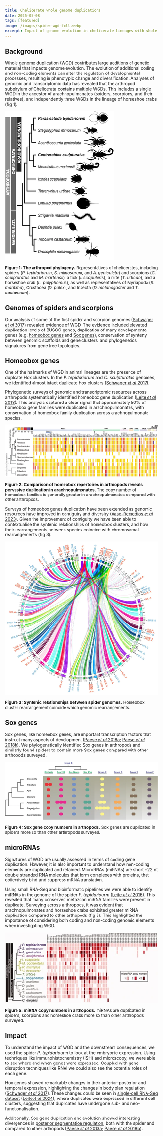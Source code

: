 ```yaml
---
title: Chelicerate whole genome duplications
date: 2025-05-08
tags: [featured]
image: /images/spider-wgd-full.webp
excerpt: Impact of genome evolution in chelicerate lineages with whole genome duplication
---
```


## Background

Whole genome duplication (WGD) contributes large additions of genetic material that impacts genome evolution. The evolution of additional coding and non-coding elements can alter the regulation of developmental processes, resulting in phenotypic change and diversification. Analyses of genomic and transcriptomic data has revealed that the arthropod subphylum of Chelicerata contains multiple WGDs. This includes a single WGD in the ancestor of arachnopulmonates (spiders, scorpions, and their relatives), and independently three WGDs in the lineage of horseshoe crabs (fig 1).

![Chelicerate phylogeny](/images/chelicerate-phy.webp)
<p style="text-align:left; font-size: 0.85rem; line-height: 1.2;"><b>Figure 1: The arthropod phylogeny.</b> Representatives of chelicerates, including spiders (<i>P. tepidariorum</i>, <i>S. mimosarum</i>, and <i>A. geniculata</i>) and scorpions (<i>C. sculpturatus</i> and <i>M. martensii</i>), a tick (<i>I. scapularis</i>), a mite (<i>T. urticae</i>), and a horseshoe crab (<i>L. polyphemus</i>), as well as representatives of Myriapoda (<i>S. maritima</i>), Crustacea (<i>D. pulex</i>), and Insecta (<i>D. melanogaster</i> and <i>T. castaneum</i>).</p>

## Genomes of spiders and scorpions
Our analysis of some of the first spider and scorpion genomes (<a href="https://bmcbiol.biomedcentral.com/articles/10.1186/s12915-017-0399-x" target="_blank" rel="noopener noreferrer">Schwager <i>et al</i> 2017</a>) revealed evidence of WGD. The evidence included elevated duplication levels of BUSCO genes, duplication of many developmental genes (e.g. [homeobox genes](/spider-wgd#homeobox-genes) and [Sox genes](/spider-wgd#sox-genes)), conservation of synteny between genomic scaffolds and gene clusters, and phylogenetics signatures from gene tree topologies.

## Homeobox genes
One of the hallmarks of WGD in animal lineages are the presence of duplcate Hox clusters. In the <i>P. tepidariorum</i> and <i>C. sculpturatus</i> genomes, we identified almost intact duplicate Hox clusters (<a href="https://bmcbiol.biomedcentral.com/articles/10.1186/s12915-017-0399-x" target="_blank" rel="noopener noreferrer">Schwager <i>et al</i> 2017</a>).

Phylogenetic surveys of genomic and transcriptomic resources across arthropods systematically identified homeobox gene duplication (<a href="https://academic.oup.com/mbe/article/35/9/2240/5040134" target="_blank" rel="noopener noreferrer">Leite  <i>et al</i> 2018</a>). This analysis captured a clear signal that approximately 50% of homeobox gene families were duplicated in arachnopulmonates, with conservation of homeobox family duplication across arachnopulmonate species.

![Arthropod homeobox genes](/images/spider-homeobox.webp)
<p style="text-align:left; font-size: 0.85rem; line-height: 1.2;"><b>Figure 2: Comparison of homeobox repertoires in arthropods reveals pervasive duplication in arachnopulmonates.</b> The copy number of homeobox families is generally greater in arachnopulmonates compared with other arthropods.</p>

Surveys of homeobox genes duplication have been extended as genomic resources have improved in contiguity and diversity (<a href="https://academic.oup.com/mbe/article/40/12/msad239/7341927" target="_blank" rel="noopener noreferrer">Aase-Remedios <i>et al</i> 2023</a>). Given the improvement of contiguity we have been able to contextualise the syntenic relationships of homeobox clusters, and how their rearrangements between species coincide with chromosomal rearrangements (fig 3).

![Spider WGD synteny](/images/spider-wgd-full.webp)
<p style="text-align:left; font-size: 0.85rem; line-height: 1.2;"><b>Figure 3: Syntenic relationships between spider genomes.</b> Homeobox cluster rearrangement coincide which genomic rearrangements.</p>

## Sox genes
Sox genes, like homeobox genes, are important transcription factors that instruct many aspects of development (<a href="https://elifesciences.org/articles/37567" target="_blank" rel="noopener noreferrer">Paese <i>et al</i> 2018a</a>; <a href="https://bmcecolevol.biomedcentral.com/articles/10.1186/s12862-018-1337-4" target="_blank" rel="noopener noreferrer">Paese <i>et al</i> 2018b</a>). We phylogenetically identified Sox genes in arthropods and similarly found spiders to contain more Sox genes compared with other arthopods surveyed.

![Spider Sox genes](/images/spider-sox.webp)
<p style="text-align:left; font-size: 0.85rem; line-height: 1.2;"><b>Figure 4: Sox gene copy numbers in arthopods.</b> Sox genes are duplicated in spiders more so than other arthropods surveyed.</p>

## microRNAs
Signatures of WGD are usually assessed in terms of coding gene duplication. However, it is also important to understand how non-coding elements are duplicated and retained. MicroRNAs (miRNAs) are short ~22 nt double stranded RNA molecules that form complexes with proteins, that collectively bind and suppress mRNA translation.

Using small RNA-Seq and bioinformatic pipelines we were able to identify miRNAs in the genome of the spider <i>P. tepidariourm</i> (<a href="https://academic.oup.com/gbe/article/8/7/2133/2466064" target="_blank" rel="noopener noreferrer">Leite <i>et al</i> 2016</a>). This revealed that many conserved metazoan miRNA families were present in duplicate. Surveying across arthropods, it was evident that arachnopulmonates and horseshoe crabs exhibited greater miRNA duplication compared to other arthopods (fig 5). This highlighted the importance of considering both coding and non-coding genomic elements when investigating WGD.

![microRNAs in arthopods](/images/spider-mirna.webp)
<p style="text-align:left; font-size: 0.85rem; line-height: 1.2;"><b>Figure 5: miRNA copy numbers in arthopods.</b> miRNAs are duplicated in spiders, scorpions and horseshoe crabs more so than other arthropods surveyed.</p>

## Impact
To understand the impact of WGD and the downstream consequences, we used the spider <i>P. tepidariourm</i> to look at the embryonic expression. Using techniques like immunohistochemistry (ISH) and microscopy, we were able to see where and when genes were expressed. Coupled with gene disruption techniques like RNAi we could also see the potential roles of each gene.

Hox genes showed remarkable changes in their anterior-posterior and temporal expression, highlighting the changes in body plan regulation (<a href="https://bmcbiol.biomedcentral.com/articles/10.1186/s12915-017-0399-x" target="_blank" rel="noopener noreferrer">Schwager <i>et al</i> 2017</a>). These changes could be seen in [single-cell RNA-Seq dataset](/spider-single-cell) (<a href="https://evodevojournal.biomedcentral.com/articles/10.1186/s13227-024-00224-4" target="_blank" rel="noopener noreferrer">Leite<i>et al</i> 2024</a>), where duplicates were expressed in different cell clusters, suggesting that duplicates have undergone sub- and neo- functionalisation.

Additionally, Sox gene duplication and evolution showed interesting divergences in [posterior segmentation regulation](/spider-segmentation), both with the spider and compared to other arthopods (<a href="https://elifesciences.org/articles/37567" target="_blank" rel="noopener noreferrer">Paese <i>et al</i> 2018a</a>; <a href="https://bmcecolevol.biomedcentral.com/articles/10.1186/s12862-018-1337-4" target="_blank" rel="noopener noreferrer">Paese <i>et al</i> 2018b</a>).

